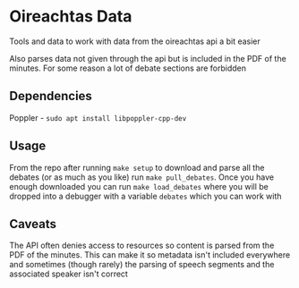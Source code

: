 Oireachtas Data
===============

Tools and data to work with data from the oireachtas api a bit easier

Also parses data not given through the api but is included in the PDF of the minutes. For some reason a lot of debate sections are forbidden

Dependencies
------------

Poppler - `sudo apt install libpoppler-cpp-dev`

Usage
-----

From the repo after running `make setup` to download and parse all the debates (or as much as you like) run `make pull_debates`. Once you have enough downloaded you can run `make load_debates` where you will be dropped into a debugger with a variable `debates` which you can work with


Caveats
-------

The API often denies access to resources so content is parsed from the PDF of the minutes. This can make it so metadata isn't included everywhere and sometimes (though rarely) the parsing of speech segments and the associated speaker isn't correct
